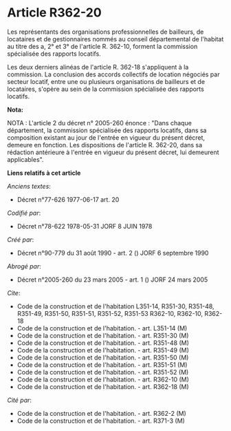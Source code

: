 # Article R362-20

Les représentants des organisations professionnelles de bailleurs, de locataires et de gestionnaires nommés au conseil
départemental de l'habitat au titre des a, 2° et 3° de l'article R. 362-10, forment la commission spécialisée des rapports
locatifs.

Les deux derniers alinéas de l'article R. 362-18 s'appliquent à la commission. La conclusion des accords collectifs de
location négociés par secteur locatif, entre une ou plusieurs organisations de bailleurs et de locataires, s'opère au sein de
la commission spécialisée des rapports locatifs.

**Nota:**

NOTA : L'article 2 du décret n° 2005-260 énonce : "Dans chaque département, la commission spécialisée des rapports locatifs,
dans sa composition existant au jour de l'entrée en vigueur du présent décret, demeure en fonction. Les dispositions de
l'article R. 362-20, dans sa rédaction antérieure à l'entrée en vigueur du présent décret, lui demeurent applicables".

**Liens relatifs à cet article**

_Anciens textes_:

  - Décret n°77-626 1977-06-17 art. 20

_Codifié par_:

  - Décret n°78-622 1978-05-31 JORF 8 JUIN 1978

_Créé par_:

  - Décret n°90-779 du 31 août 1990 - art. 2 () JORF 6 septembre 1990

_Abrogé par_:

  - Décret n°2005-260 du 23 mars 2005 - art. 1 () JORF 24 mars 2005

_Cite_:

  - Code de la construction et de l'habitation L351-14, R351-30, R351-48, R351-49, R351-50, R351-51, R351-52, R351-53 R362-10, R362-10, R362-18
  - Code de la construction et de l'habitation. - art. L351-14 (M)
  - Code de la construction et de l'habitation. - art. R351-30 (M)
  - Code de la construction et de l'habitation. - art. R351-48 (M)
  - Code de la construction et de l'habitation. - art. R351-49 (M)
  - Code de la construction et de l'habitation. - art. R351-50 (M)
  - Code de la construction et de l'habitation. - art. R351-51 (M)
  - Code de la construction et de l'habitation. - art. R351-52 (M)
  - Code de la construction et de l'habitation. - art. R362-10 (M)
  - Code de la construction et de l'habitation. - art. R362-18 (M)

_Cité par_:

  - Code de la construction et de l'habitation. - art. R362-2 (M)
  - Code de la construction et de l'habitation. - art. R371-3 (M)
